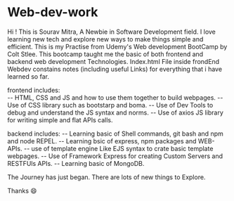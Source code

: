 # Web-dev-work

Hi !
This is Sourav Mitra, A Newbie in Software Development field. I love learning new tech and explore new ways to make things simple and efficient.
This is my Practise from Udemy's Web development BootCamp by Colt Stlee.
This bootcamp taught me the basic of both frontend and backend web development Technologies.
Index.html File inside frondEnd Webdev constains notes (including useful Links) for everything that i have learned so far.

frontend includes:  
-- HTML, CSS and JS and how to use them together to build webpages.
-- Use of CSS library such as bootstarp and boma.
-- Use of Dev Tools to debug and understand the JS syntax and norms.
-- Use of axios JS library for writing simple and flat APIs calls.

backend includes:
-- Learning basic of Shell commands, git bash and npm and node REPEL.
-- Learning bsic of express, npm packages and WEB-APIs.
-- use of template engine Like EJS syntax to crate basic template webpages.
-- Use of Framework Express for creating Custom Servers and RESTFUls APIs.
-- Learning basic of MongoDB.

The Journey has just began. There are lots of new things to Explore.

Thanks :smile:
